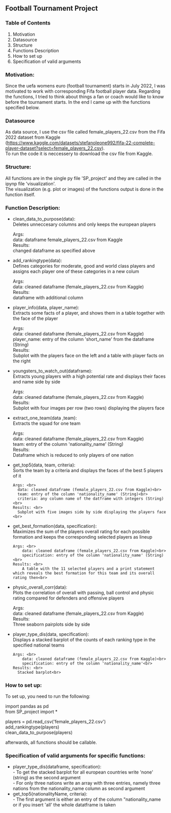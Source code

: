 ## Football Tournament Project

### Table of Contents
1. Motivation
2. Datasource
3. Structure
4. Functions Description
5. How to set up
6. Specification of valid arguments


### Motivation:
Since the uefa womens euro (football tournament) starts in July 2022, I was motivated to work with corresponding Fifa football player data. 
Regarding the functions, I tried to think about things a fan or coach would like to know before the tournament starts. In the end I came up with the functions specified below.

### Datasource 
As data source, I use the csv file called female_players_22.csv from the Fifa 2022 dataset from Kaggle (https://www.kaggle.com/datasets/stefanoleone992/fifa-22-complete-player-dataset?select=female_players_22.csv). <br>
To run the code it is neccessery to download the csv file from Kaggle.

### Structure:
All functions are in the single py file 'SP_project' and they are called in the ipynp file 'visualization'.<br>
The visualization (e.g. plot or images) of the functions output is done in the function itself. <br>

### Function Description: 
- clean_data_to_purpose(data): <br>
     Deletes unneccesary columns and only keeps the european players <br>
     
     Args: <br>
      data: dataframe female_players_22.csv from Kaggle<br>
     Results: <br>
      changed dataframe as specified above<br>
      
- add_rankingtype(data): <br>
     Defines categories for moderate, good and world class players and assigns each player one of these categories in a new colum<br>
     
     Args: <br>
      data: cleaned dataframe (female_players_22.csv from Kaggle)<br>
     Results: <br>
      dataframe with additional column <br>
      
- player_info(data, player_name): <br>
     Extracts some facts of a player, and shows them in a table together with the face of the player<br>
     
     Args: <br>
      data: cleaned dataframe (female_players_22.csv from Kaggle)<br>
      player_name: entry of the column 'short_name' from the dataframe (String)<br>
     Results: <br>
        Subplot with the players face on the left and a table with player facts on the right<br>
        
 - youngsters_to_watch_out(dataframe): <br>
      Extracts young players with a high potential rate and displays their faces and name side by side<br>
      
      Args: <br>
        data: cleaned dataframe (female_players_22.csv from Kaggle)<br>
      Results: <br>
        Subplot with four images per row (two rows) displaying the players face <br>
        
 - extract_one_team(data ,team): <br>
      Extracts the squad for one team<br>
      
      Args: <br>
        data: cleaned dataframe (female_players_22.csv from Kaggle)<br>
        team: entry of the column 'nationality_name' (String)<br>
      Results: <br>
        Dataframe which is reduced to only players of one nation<br>
        
- get_top5(data, team, criteria): <br>
      Sorts the team by a criteria and displays the faces of the best 5 players of it<br>
      
      Args: <br>
        data: cleaned dataframe (female_players_22.csv from Kaggle)<br>
        team: entry of the column 'nationality_name' (String)<br>
        criteria: any column name of the datframe with integers (String)<br>
      Results: <br>
        Subplot with five images side by side displaying the players face <br>
        
- get_best_formation(data, specification):<br>
      Maximizes the sum of the players overall rating for each possible formation and keeps the corresponding selected players as lineup <br>
      
      Args: <br>
          data: cleaned dataframe (female_players_22.csv from Kaggle)<br>
          specification: entry of the column 'nationality_name' (String)<br>
      Results: <br>
          A table with the 11 selected players and a print statement which reveals the best formation for this team and its overall rating then<br>
          
 - physic_overall_corr(data): <br>
      Plots the correlation of overall with passing, ball control and physic rating compared for defenders and offensive players<br>
      
      Args: <br>
          data: cleaned dataframe (female_players_22.csv from Kaggle)<br>
      Results: <br>
        Three seaborn pairplots side by side<br>
        
- player_type_dis(data, specification):<br>
      Displays a stacked barplot of the counts of each ranking type in the specified national teams<br>
      
      Args: <br>
          data: cleaned dataframe (female_players_22.csv from Kaggle)<br>
          specification: entry of the column 'nationality_name'<br>
      Results: <br>
        Stacked barplot<br>

### How to set up:
To set up, you need to run the following:<br>

import pandas as pd <br>
from SP_project import * <br>

players = pd.read_csv('female_players_22.csv') <br>
add_rankingtype(players) <br>
clean_data_to_purpose(players) <br>

afterwards, all functions should be callable.
 
### Specification of valid arguments for specific functions: 
- player_type_dis(dataframe, specification): <br>
        - To get the stacked barplot for all european countries write 'none' (string) as the second argument<br>
        - For only three nations write an array with three entries, namely three nations from the nationality_name column as second argument<br>
- get_top5(nationalityName, criteria): <br>
        - The first argument is either an entry of the column "nationality_name or if you insert 'all' the whole datatframe is taken
